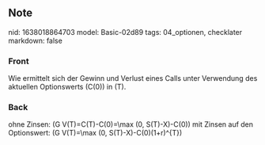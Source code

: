 ## Note
nid: 1638018864703
model: Basic-02d89
tags: 04_optionen, checklater
markdown: false

### Front
Wie ermittelt sich der Gewinn und Verlust eines Calls unter Verwendung des aktuellen Optionswerts \(C(0)\) in \(T\).

### Back
ohne Zinsen: \(G V(T)=C(T)-C(0)=\max (0, S(T)-X)-C(0)\)
mit Zinsen auf den Optionswert: \(G V(T)=\max (0, S(T)-X)-C(0)(1+r)^{T}\)
